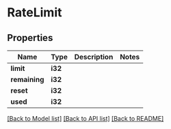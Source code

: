 # RateLimit

## Properties

Name | Type | Description | Notes
------------ | ------------- | ------------- | -------------
**limit** | **i32** |  | 
**remaining** | **i32** |  | 
**reset** | **i32** |  | 
**used** | **i32** |  | 

[[Back to Model list]](../README.md#documentation-for-models) [[Back to API list]](../README.md#documentation-for-api-endpoints) [[Back to README]](../README.md)


